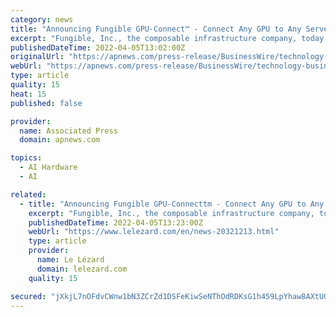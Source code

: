 ```yaml
---
category: news
title: "Announcing Fungible GPU-Connect™ - Connect Any GPU to Any Server Over Ethernet"
excerpt: "Fungible, Inc., the composable infrastructure company, today announced a new product offering, Fungible GPU-Connect™ (FGC™), an innovative solution engineered to revolutionize how data processing power is accessed in enterprise and service provider infrastructures."
publishedDateTime: 2022-04-05T13:02:00Z
originalUrl: "https://apnews.com/press-release/BusinessWire/technology-business-c5e069b3ace442deb89c6a3534c3250e"
webUrl: "https://apnews.com/press-release/BusinessWire/technology-business-c5e069b3ace442deb89c6a3534c3250e"
type: article
quality: 15
heat: 15
published: false

provider:
  name: Associated Press
  domain: apnews.com

topics:
  - AI Hardware
  - AI

related:
  - title: "Announcing Fungible GPU-Connecttm - Connect Any GPU to Any Server Over Ethernet"
    excerpt: "Fungible, Inc., the composable infrastructure company, today announced a new product offering, Fungible GPU-Connecttm (FGCtm), an innovative solution engineered to revolutionize how data processing power is accessed in enterprise and service"
    publishedDateTime: 2022-04-05T13:23:00Z
    webUrl: "https://www.lelezard.com/en/news-20321213.html"
    type: article
    provider:
      name: Le Lézard
      domain: lelezard.com
    quality: 15

secured: "jXkjL7nOFdvCWnw1bN3ZCrZd1DSFeKiwSeNThOdRDKsG1h459LpYhaw8AXtUGeukEU2UFeu76fkRJa47AbV8hFiOnOBFI6oSZ2UxfxaMQ3hrPma63l8LIcDj4FNjRm/9r9qffaVSyibIiNgfN5LRFpkXyxKzG5fSkOdd3pvlWc/LN6CGpyJb4CvFHgjApPsqe36DAaIzU1BXgIIRV/cQPf/yL2a3yKLdwnurmeGBmeVSB3r+ECeFVL4pIxybpNxWhhgMXbBOURG9RkbSaLHjK27P8G75WpiRqKs4E8oVGG+lpd7j6ooK4AtnVoYlOSl5gDYSJ/7DHwXSiCMs3P2mu5Mi7VP8+i4BK1iQ3zF7+e4=;4ZSM+/XgW6/qJSv04VWBfw=="
---
```



